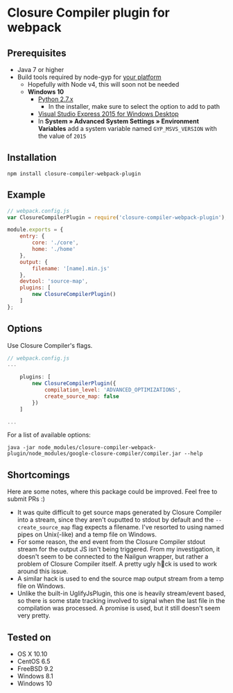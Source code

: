 # Closure Compiler plugin for webpack

## Prerequisites

- Java 7 or higher
- Build tools required by node-gyp for [your platform](https://github.com/nodejs/node-gyp#installation)
	- Hopefully with Node v4, this will soon not be needed
	- **Windows 10**
		- [Python 2.7.x](https://www.python.org/downloads/windows/)
			- In the installer, make sure to select the option to add to path
		- [Visual Studio Express 2015 for Windows Desktop](https://go.microsoft.com/fwlink/?LinkId=615464&clcid=0x409)
		- In **System &raquo; Advanced System Settings &raquo; Environment Variables** add a system variable named ```GYP_MSVS_VERSION``` with the value of ```2015```

## Installation

```
npm install closure-compiler-webpack-plugin
```

## Example

```javascript
// webpack.config.js
var ClosureCompilerPlugin = require('closure-compiler-webpack-plugin');

module.exports = {
	entry: {
		core: './core',
		home: './home'
	},
	output: {
		filename: '[name].min.js'
	},
	devtool: 'source-map',
	plugins: [
		new ClosureCompilerPlugin()
	]
};
```

## Options

Use Closure Compiler's flags.

```javascript
// webpack.config.js
...

	plugins: [
		new ClosureCompilerPlugin({
			compilation_level: 'ADVANCED_OPTIMIZATIONS',
			create_source_map: false
		})
	]

...
```

For a list of available options:

```
java -jar node_modules/closure-compiler-webpack-plugin/node_modules/google-closure-compiler/compiler.jar --help
```

## Shortcomings

Here are some notes, where this package could be improved. Feel free to submit PRs :)

- It was quite difficult to get source maps generated by Closure Compiler into a stream, since they aren't ouputted to stdout by default and the ```--create_source_map``` flag expects a filename. I've resorted to using named pipes on Unix(-like) and a temp file on Windows.
- For some reason, the end event from the Closure Compiler stdout stream for the output JS isn't being triggered. From my investigation, it doesn't seem to be connected to the Nailgun wrapper, but rather a problem of Closure Compiler itself. A pretty ugly h:shit:ck is used to work around this issue.
- A similar hack is used to end the source map output stream from a temp file on Windows.
- Unlike the built-in UglifyJsPlugin, this one is heavily stream/event based, so there is some state tracking involved to signal when the last file in the compilation was processed. A promise is used, but it still doesn't seem very pretty.

## Tested on

- OS X 10.10
- CentOS 6.5
- FreeBSD 9.2
- Windows 8.1
- Windows 10